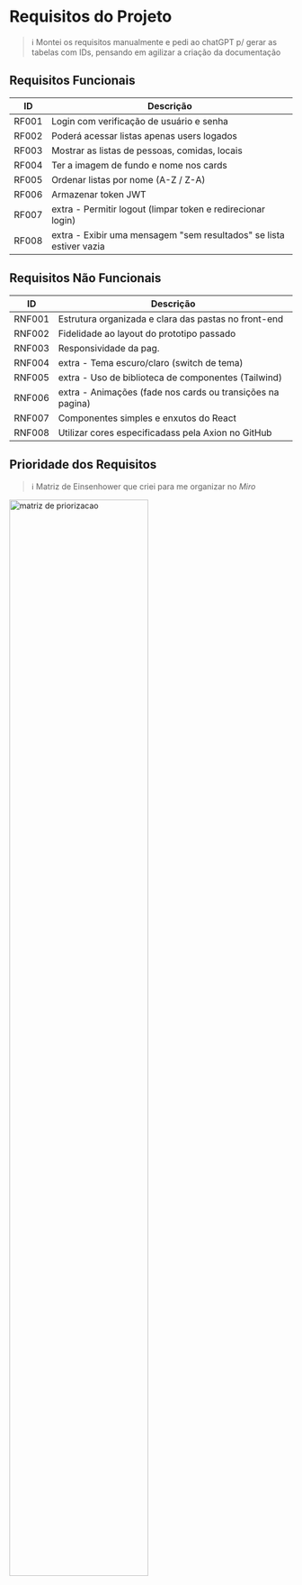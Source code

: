 # Requisitos do Projeto
> ℹ️ Montei os requisitos manualmente e pedi ao chatGPT p/ gerar as tabelas com IDs, pensando em agilizar a criação da documentação


## Requisitos Funcionais

| ID     | Descrição                                                                 |
|--------|---------------------------------------------------------------------------|
| RF001  | Login com verificação de usuário e senha                                  |
| RF002  | Poderá acessar listas apenas users logados                                |
| RF003  | Mostrar as listas de pessoas, comidas, locais                             |
| RF004  | Ter a imagem de fundo e nome nos cards                                    |
| RF005  | Ordenar listas por nome (A-Z / Z-A)                                       |
| RF006  | Armazenar token JWT                                                       |
| RF007  | extra - Permitir logout (limpar token e redirecionar login)               |
| RF008  | extra - Exibir uma mensagem "sem resultados" se lista estiver vazia       |


## Requisitos Não Funcionais

| ID      | Descrição                                                                |
|---------|--------------------------------------------------------------------------|
| RNF001  | Estrutura organizada e clara das pastas no front-end                     |
| RNF002  | Fidelidade ao layout do prototipo passado                                |
| RNF003  | Responsividade da pag.                                                   |
| RNF004  | extra - Tema escuro/claro (switch de tema)                               |
| RNF005  | extra - Uso de biblioteca de componentes (Tailwind)                      |
| RNF006  | extra - Animações (fade nos cards ou transições na pagina)               |
| RNF007  | Componentes simples e enxutos do React                                   |
| RNF008  | Utilizar cores especificadass pela Axion no GitHub                       |



## Prioridade dos Requisitos
> ℹ️ Matriz de Einsenhower que criei para me organizar no *Miro*

<img src="../assets/matriz-eisenhower.png" alt="matriz de priorizacao" align="center" width="70%">

